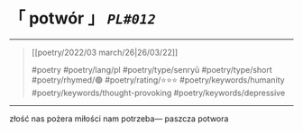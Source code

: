 # &#12300; potwór &#12301; *`PL#012`*

---

> [[poetry/2022/03 march/26|26/03/22]]
> 
> #poetry 
> #poetry/lang/pl 
> #poetry/type/senryū #poetry/type/short 
> #poetry/rhymed/🟢 
> #poetry/rating/⭐⭐⭐ 
> #poetry/keywords/humanity #poetry/keywords/thought-provoking #poetry/keywords/depressive 

---

złość nas pożera
miłości nam potrzeba—
paszcza potwora